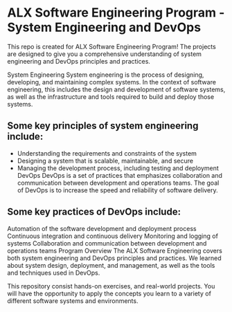 # ALX Software Engineering Program - System Engineering and DevOps
This repo is created for ALX Software Engineering Program! The projects are designed to give you a comprehensive understanding of system engineering and DevOps principles and practices.

System Engineering
System engineering is the process of designing, developing, and maintaining complex systems. In the context of software engineering, this includes the design and development of software systems, as well as the infrastructure and tools required to build and deploy those systems.

## Some key principles of system engineering include:

- Understanding the requirements and constraints of the system
- Designing a system that is scalable, maintainable, and secure
- Managing the development process, including testing and deployment
DevOps
DevOps is a set of practices that emphasizes collaboration and communication between development and operations teams. The goal of DevOps is to increase the speed and reliability of software delivery.

## Some key practices of DevOps include:

Automation of the software development and deployment process
Continuous integration and continuous delivery
Monitoring and logging of systems
Collaboration and communication between development and operations teams
Program Overview
The ALX Software Engineering covers both system engineering and DevOps principles and practices. We learned about system design, deployment, and management, as well as the tools and techniques used in DevOps.

This repository consist hands-on exercises, and real-world projects. You will have the opportunity to apply the concepts you learn to a variety of different software systems and environments.

